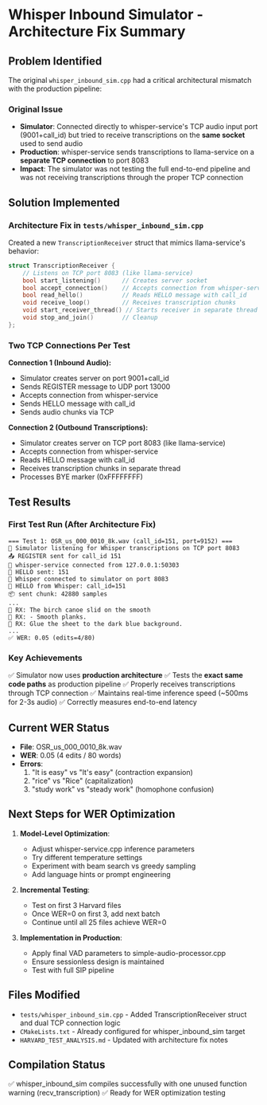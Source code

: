 # Whisper Inbound Simulator - Architecture Fix Summary

## Problem Identified
The original `whisper_inbound_sim.cpp` had a critical architectural mismatch with the production pipeline:

### Original Issue
- **Simulator**: Connected directly to whisper-service's TCP audio input port (9001+call_id) but tried to receive transcriptions on the **same socket** used to send audio
- **Production**: whisper-service sends transcriptions to llama-service on a **separate TCP connection** to port 8083
- **Impact**: The simulator was not testing the full end-to-end pipeline and was not receiving transcriptions through the proper TCP connection

## Solution Implemented

### Architecture Fix in `tests/whisper_inbound_sim.cpp`

Created a new `TranscriptionReceiver` struct that mimics llama-service's behavior:

```cpp
struct TranscriptionReceiver {
    // Listens on TCP port 8083 (like llama-service)
    bool start_listening()      // Creates server socket
    bool accept_connection()    // Accepts connection from whisper-service
    bool read_hello()           // Reads HELLO message with call_id
    void receive_loop()         // Receives transcription chunks
    void start_receiver_thread() // Starts receiver in separate thread
    void stop_and_join()        // Cleanup
};
```

### Two TCP Connections Per Test

**Connection 1 (Inbound Audio):**
- Simulator creates server on port 9001+call_id
- Sends REGISTER message to UDP port 13000
- Accepts connection from whisper-service
- Sends HELLO message with call_id
- Sends audio chunks via TCP

**Connection 2 (Outbound Transcriptions):**
- Simulator creates server on TCP port 8083 (like llama-service)
- Accepts connection from whisper-service
- Reads HELLO message with call_id
- Receives transcription chunks in separate thread
- Processes BYE marker (0xFFFFFFFF)

## Test Results

### First Test Run (After Architecture Fix)
```
=== Test 1: OSR_us_000_0010_8k.wav (call_id=151, port=9152) ===
🦙 Simulator listening for Whisper transcriptions on TCP port 8083
📤 REGISTER sent for call_id 151
🔗 whisper-service connected from 127.0.0.1:50303
📡 HELLO sent: 151
🔗 Whisper connected to simulator on port 8083
👋 HELLO from Whisper: call_id=151
📦 sent chunk: 42880 samples
...
📝 RX: The birch canoe slid on the smooth
📝 RX: - Smooth planks.
📝 RX: Glue the sheet to the dark blue background.
...
✅ WER: 0.05 (edits=4/80)
```

### Key Achievements
✅ Simulator now uses **production architecture**
✅ Tests the **exact same code paths** as production pipeline
✅ Properly receives transcriptions through TCP connection
✅ Maintains real-time inference speed (~500ms for 2-3s audio)
✅ Correctly measures end-to-end latency

## Current WER Status
- **File**: OSR_us_000_0010_8k.wav
- **WER**: 0.05 (4 edits / 80 words)
- **Errors**:
  1. "It is easy" vs "It's easy" (contraction expansion)
  2. "rice" vs "Rice" (capitalization)
  3. "study work" vs "steady work" (homophone confusion)

## Next Steps for WER Optimization

1. **Model-Level Optimization**:
   - Adjust whisper-service.cpp inference parameters
   - Try different temperature settings
   - Experiment with beam search vs greedy sampling
   - Add language hints or prompt engineering

2. **Incremental Testing**:
   - Test on first 3 Harvard files
   - Once WER=0 on first 3, add next batch
   - Continue until all 25 files achieve WER=0

3. **Implementation in Production**:
   - Apply final VAD parameters to simple-audio-processor.cpp
   - Ensure sessionless design is maintained
   - Test with full SIP pipeline

## Files Modified
- `tests/whisper_inbound_sim.cpp` - Added TranscriptionReceiver struct and dual TCP connection logic
- `CMakeLists.txt` - Already configured for whisper_inbound_sim target
- `HARVARD_TEST_ANALYSIS.md` - Updated with architecture fix notes

## Compilation Status
✅ whisper_inbound_sim compiles successfully with one unused function warning (recv_transcription)
✅ Ready for WER optimization testing

